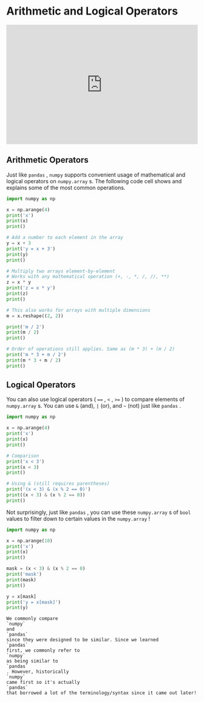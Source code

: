 # Arithmetic and Logical Operators

<div style="position: relative; padding-bottom: 62.5%; height: 0;">
    <iframe src="https://www.loom.com/share/5aaed7a534ca499e9b61618cd5265e1f" frameborder="0" webkitallowfullscreen mozallowfullscreen allowfullscreen style="position: absolute; top: 0; left: 0; width: 100%; height: 100%;"></iframe>
</div>

## Arithmetic Operators

Just like
`pandas`
,
`numpy`
supports convenient usage of mathematical and logical operators on
`numpy.array`
s. The following code cell shows and explains some of the most common operations.

```py
import numpy as np

x = np.arange(4)
print('x')
print(x)
print()

# Add a number to each element in the array
y = x + 3
print('y = x + 3')
print(y)
print()

# Multiply two arrays element-by-element 
# Works with any mathematical operation (+, -, *, /, //, **)
z = x * y
print('z = x * y')
print(z)
print()

# This also works for arrays with multiple dimensions
m = x.reshape((2, 2))

print('m / 2')
print(m / 2)
print()

# Order of operations still applies. Same as (m * 3) + (m / 2)
print('m * 3 + m / 2')
print(m * 3 + m / 2)
print()
```

## Logical Operators

You can also use logical operators (
`==`
,
`<`
,
`>=`
) to compare elements of
`numpy.array`
s. You can use
`&`
(and),
`|`
(or), and
`~`
(not) just like
`pandas`
.

```py
import numpy as np

x = np.arange(4)
print('x')
print(x)
print()

# Comparison
print('x < 3')
print(x < 3)
print()

# Using & (still requires parentheses)
print('(x < 3) & (x % 2 == 0)')
print((x < 3) & (x % 2 == 0))
print()
```

Not surprisingly, just like
`pandas`
, you can use these
`numpy.array`
s of
`bool`
values to filter down to certain values in the
`numpy.array`
!

```py
import numpy as np

x = np.arange(10)
print('x')
print(x)
print()

mask = (x < 3) & (x % 2 == 0)
print('mask')
print(mask)
print()

y = x[mask]
print('y = x[mask]')
print(y)
```

```{info}
We commonly compare
`numpy`
and
`pandas`
since they were designed to be similar. Since we learned
`pandas`
first, we commonly refer to
`numpy`
as being similar to
`pandas`
. However, historically
`numpy`
came first so it's actually
`pandas`
that borrowed a lot of the terminology/syntax since it came out later!

```

